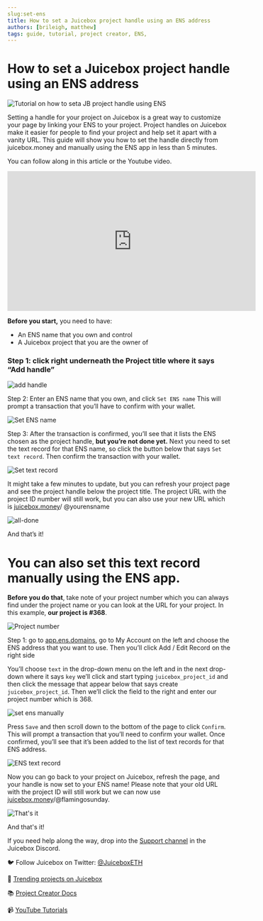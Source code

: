 ```yaml
---
slug:set-ens
title: How to set a Juicebox project handle using an ENS address
authors: [brileigh, matthew] 
tags: guide, tutorial, project creator, ENS,
---
```


# How to set a Juicebox project handle using an ENS address

![Tutorial on how to seta JB project handle using ENS](banny-juicebox-set-ens.png)

Setting a handle for your project on Juicebox is a great way to customize your page by linking your ENS to your project. Project handles on Juicebox make it easier for people to find your project and help set it apart with a vanity URL. This guide will show you how to set the handle directly from juicebox.money and manually using the ENS app in less than 5 minutes. 

You can follow along in this article or the Youtube video.

<iframe width="560" height="315" src="https://www.youtube.com/watch?v=6YuVL7Yoxgw" title="YouTube video player" frameborder="0" allow="accelerometer; autoplay; clipboard-write; encrypted-media; gyroscope; picture-in-picture" allowfullscreen></iframe>

**Before you start,** you need to have:

- An ENS name that you own and control
- A Juicebox project that you are the owner of

### Step 1: click right underneath the Project title where it says “Add handle”

![add handle](add-handle.png)

Step 2: Enter an ENS name that you own, and click `Set ENS name` This will prompt a transaction that you’ll have to confirm with your wallet. 

![Set ENS name](set-ens-name.png)

Step 3: After the transaction is confirmed, you’ll see that it lists the ENS chosen as the project handle, **but you’re not done yet.** Next you need to set the text record for that ENS name, so click the button below that says `Set text record`. Then confirm the transaction with your wallet. 

![Set text record](set-text-record.png)

It might take a few minutes to update, but you can refresh your project page and see the project handle below the project title. The project URL with the project ID number will still work, but you can also use your new URL which is [juicebox.money](http://juicebox.money)/ @yourensname

![all-done](all-done.png)

And that’s it! 

# You can also set this text record manually using the ENS app.

**Before you do that**, take note of your project number which you can always find under the project name or you can look at the URL for your project. In this example, **our project is #368**. 

![Project number](project-368-example.png)

Step 1: go to [app.ens.domains](http://app.ens.domains), go to My Account on the left and choose the ENS address that you want to use. Then you’ll click Add / Edit Record on the right side

You’ll choose `text` in the drop-down menu on the left and in the next drop-down where it says `key` we’ll click and start typing `juicebox_project_id` and then click the message that appear below that says create `juicebox_project_id`. Then we’ll click the field to the right and enter our project number which is 368. 

![set ens manually](set-ens-manually.png)

Press `Save` and then scroll down to the bottom of the page to click `Confirm`. This will prompt a transaction that you’ll need to confirm your wallet. Once confirmed, you’ll see that it’s been added to the list of text records for that ENS address.

![ENS text record](ens-text-record.png)

Now you can go back to your project on Juicebox, refresh the page, and your handle is now set to your ENS name! Please note that your old URL with the project ID will still work but we can now use [juicebox.money](http://juicebox.money)/@flamingosunday.

![That's it](all-done.png)

And that's it! 

 If you need help along the way, drop into the [Support channel](https://discord.com/channels/775859454780244028/864240636277293106) in the Juicebox Discord.

 🐦 Follow Juicebox on Twitter: [@JuiceboxETH](https://twitter.com/juiceboxETH)

🚀 [Trending projects on Juicebox](https://juicebox.money/projects)

📚 [Project Creator Docs](https://info.juicebox.money/user/)

📹 [YouTube Tutorials](https://www.youtube.com/c/JuiceboxDAO)